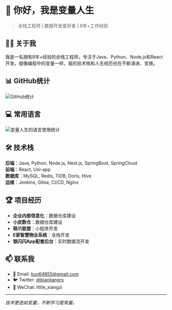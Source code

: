 # 👋 你好，我是变量人生

> 全栈工程师 | 数据开发爱好者 | 8年+工作经验

## 🧑‍💻 关于我

我是一名拥有8年+经验的全栈工程师，专注于Java、Python、Node.js和React开发。就像编程中的变量一样，我的技术栈和人生经历也在不断演进、变换。

## 📊 GitHub统计

![GitHub统计](https://github-readme-stats.vercel.app/api?username=hhhh-wang&hide_title=true&hide_border=true&show_icons=true&include_all_commits=true&line_height=21&bg_color=0,EC6C6C,FFD479,FFFC79,73FA79&theme=graywhite&locale=cn)

## 💻 常用语言

![变量人生的语言使用统计](https://github-readme-stats.vercel.app/api/top-langs/?username=hhhh-wang&hide_title=true&hide_border=true&layout=compact&bg_color=0,73FA79,73FDFF,D783FF&theme=graywhite&locale=cn)


## 🛠️ 技术栈

**后端**：Java, Python, Node.js, Nest.js, SpringBoot, SpringCloud  
**前端**：React, Uni-app  
**数据库**：MySQL, Redis, TiDB, Doris, Hive  
**运维**：Jenkins, Gitea, CI/CD, Nginx

## 🏆 项目经历

- **企业内部信息化**：数据仓库建设
- **小皮数仓**：数据仓库建设
- **萌爪联盟**：小程序开发
- **E家智慧物业系统**：全栈开发
- **银闪闪App配套后台**：实时数据流开发

## 📫 联系我

- 📧 Email: kun64855@gmail.com
- 🐦 Twitter: [@bianliangrs](https://x.com/bianliangrs)
- 💬 WeChat: little_xiangzi

---

*技术更迭如变量，不断学习是常量。*
